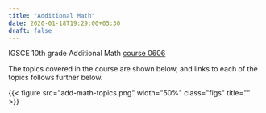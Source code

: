 ```yaml
---
title: "Additional Math"
date: 2020-01-18T19:29:00+05:30
draft: false
---
```


IGSCE 10th grade Additional Math [course 0606](https://www.cambridgeinternational.org/programmes-and-qualifications/cambridge-igcse-mathematics-additional-0606/)

The topics covered in the course are shown below, and links to each of the topics follows further below.

{{< figure src="add-math-topics.png" width="50%" class="figs" title="" >}}



